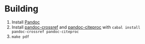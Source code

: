 # Building

1. Install [Pandoc](http://pandoc.org/)
1. Install [pandoc-crossref](https://github.com/lierdakil/pandoc-crossref) and [pandoc-citeproc](https://github.com/jgm/pandoc-citeproc) with `cabal install pandoc-crossref pandoc-citeproc`
1. `make pdf`

